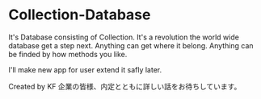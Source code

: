 # Collection-Database
It's Database consisting of Collection. 
It's a revolution the world wide database get a step next.
Anything can get where it belong. Anything can be finded by how methods you like.

I'll make new app for user extend it safly later.

Created by KF
企業の皆様、内定とともに詳しい話をお待ちしています。
